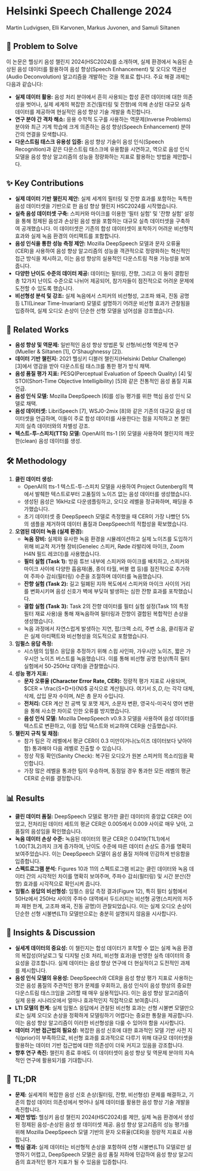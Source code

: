 # Helsinki Speech Challenge 2024

Martin Ludvigsen, Elli Karvonen, Markus Juvonen, and Samuli Siltanen

## 🧩 Problem to Solve

이 논문은 헬싱키 음성 챌린지 2024(HSC2024)를 소개하며, 실제 환경에서 녹음된 손상된 음성 데이터를 활용하여 음성 향상(Speech Enhancement) 및 오디오 역권선(Audio Deconvolution) 알고리즘을 개발하는 것을 목표로 합니다.
주요 해결 과제는 다음과 같습니다:

- **실제 데이터 활용:** 음성 처리 분야에서 흔히 사용되는 합성 훈련 데이터에 대한 의존성을 벗어나, 실제 세계의 복잡한 조건(필터링 및 잔향)에 의해 손상된 대규모 실측 데이터를 제공하여 현실적인 음성 향상 기술 개발을 촉진합니다.
- **연구 분야 간 격차 해소:** 응용 수학적 도구를 사용하는 역문제(Inverse Problems) 분야와 최근 기계 학습에 크게 의존하는 음성 향상(Speech Enhancement) 분야 간의 연결을 모색합니다.
- **다운스트림 태스크 유용성 입증:** 음성 향상 기술이 음성 인식(Speech Recognition)과 같은 다운스트림 태스크에 유용함을 시연하고, 역으로 음성 인식 모델을 음성 향상 알고리즘의 성능을 정량화하는 지표로 활용하는 방법을 제안합니다.

## ✨ Key Contributions

- **실제 데이터 기반 챌린지 제안:** 실제 세계의 필터링 및 잔향 효과를 포함하는 독특한 음성 데이터셋을 기반으로 한 음성 향상 챌린지 HSC2024를 시작했습니다.
- **실측 음성 데이터셋 구축:** 스피커와 마이크를 이용한 '필터 실험' 및 '잔향 실험' 설정을 통해 정제된 음성과 손상된 음성 쌍을 포함하는 대규모 실측 데이터셋을 구축하여 공개했습니다. 이 데이터셋은 기존의 합성 데이터셋이 포착하기 어려운 비선형적 효과와 실제 녹음 환경의 아티팩트를 포함합니다.
- **음성 인식을 통한 성능 측정 제안:** Mozilla DeepSpeech 모델과 문자 오류율(CER)을 사용하여 음성 향상 알고리즘의 성능을 객관적으로 정량화하는 혁신적인 접근 방식을 제시하고, 이는 음성 향상의 실용적인 다운스트림 적용 가능성을 보여줍니다.
- **다양한 난이도 수준의 데이터 제공:** 데이터는 필터링, 잔향, 그리고 이 둘이 결합된 총 12가지 난이도 수준으로 나뉘어 제공되어, 참가자들이 점진적으로 어려운 문제에 도전할 수 있도록 했습니다.
- **비선형성 분석 및 강조:** 실제 녹음에서 스피커의 비선형성, 고조파 왜곡, 진동 공명 등 LTI(Linear Time-Invariant) 모델로 설명하기 어려운 비선형 효과가 관찰됨을 입증하여, 실제 오디오 손상이 단순한 선형 모델을 넘어섬을 강조했습니다.

## 📎 Related Works

- **음성 향상 및 역문제:** 일반적인 음성 향상 방법론 및 선형/비선형 역문제 연구(Mueller & Siltanen [1], O’Shaughnessy [2]).
- **데이터 기반 챌린지:** 2021 헬싱키 디블러 챌린지(Helsinki Deblur Challenge) [3]에서 영감을 받아 다운스트림 태스크를 통한 평가 방식 채택.
- **음성 품질 평가 지표:** PESQ(Perceptual Evaluation of Speech Quality) [4] 및 STOI(Short-Time Objective Intelligibility) [5]와 같은 전통적인 음성 품질 지표 언급.
- **음성 인식 모델:** Mozilla DeepSpeech [6]를 성능 평가를 위한 핵심 음성 인식 모델로 채택.
- **음성 데이터셋:** LibriSpeech [7], WSJ0-2mix [8]와 같은 기존의 대규모 음성 데이터셋을 언급하며, 이들이 주로 합성 데이터를 사용한다는 점을 지적하고 본 챌린지의 실측 데이터와의 차별성 강조.
- **텍스트-투-스피치(TTS) 모델:** OpenAI의 tts-1 [9] 모델을 사용하여 챌린지의 깨끗한(clean) 음성 데이터를 생성.

## 🛠️ Methodology

1. **클린 데이터 생성:**
   - OpenAI의 tts-1 텍스트-투-스피치 모델을 사용하여 Project Gutenberg의 책에서 발췌한 텍스트로부터 고품질의 노이즈 없는 음성 데이터를 생성했습니다.
   - 생성된 음성은 16kHz로 다운샘플링하고, 오디오 레벨을 정규화하며, 패딩을 추가했습니다.
   - 초기 데이터셋 중 DeepSpeech 모델로 측정했을 때 CER이 가장 나빴던 5%의 샘플을 제거하여 데이터 품질과 DeepSpeech의 적합성을 확보했습니다.
2. **오염된 데이터 녹음 (실제 환경):**
   - **녹음 장비:** 실제와 유사한 녹음 환경을 시뮬레이션하고 실제 노이즈를 도입하기 위해 비교적 저가형 장비(Genelec 스피커, Røde 라발리에 마이크, Zoom H4N 필드 레코더)를 사용했습니다.
   - **필터 실험 (Task 1):** 방음 튜브 내부에 스피커와 마이크를 배치하고, 스피커와 마이크 사이에 다양한 흡음재(폼, 종이 타월, 버블 랩 등)를 점진적으로 추가하여 주파수 감쇠(필터링) 수준을 조절하며 데이터를 녹음했습니다.
   - **잔향 실험 (Task 2):** 길고 밀폐된 지하 복도에서 스피커와 마이크 사이의 거리를 변화시키며 음성 신호가 벽에 부딪혀 발생하는 심한 잔향 효과를 포착했습니다.
   - **결합 실험 (Task 3):** Task 2의 잔향 데이터를 필터 실험 설정(Task 1의 특정 필터 재료 사용)을 통해 재녹음하여 필터링과 잔향이 결합된 복합적인 손상을 생성했습니다.
   - 녹음 과정에서 자연스럽게 발생하는 지연, 팝/크랙 소리, 주변 소음, 클리핑과 같은 실제 아티팩트와 비선형성을 의도적으로 포함했습니다.
3. **임펄스 응답 측정:**
   - 시스템의 임펄스 응답을 추정하기 위해 스윕 사인파, 가우시안 노이즈, 짧은 가우시안 노이즈 버스트를 녹음했습니다. 이를 통해 비선형 공명 현상(특히 필터 실험에서 50-250Hz 대역)을 관찰했습니다.
4. **성능 평가 지표:**
   - **문자 오류율 (Character Error Rate, CER):** 정량적 평가 지표로 사용되며, $CER = \frac{S+D+I}{N}$ 공식으로 계산됩니다. 여기서 $S, D, I$는 각각 대체, 삭제, 삽입 문자 수이며, $N$은 총 문자 수입니다.
   - **전처리:** CER 계산 전 공백 및 포맷 제거, 소문자 변환, 영국식-미국식 영어 변환을 통해 사소한 차이로 인한 오류를 방지했습니다.
   - **음성 인식 모델:** Mozilla DeepSpeech v0.9.3 모델을 사용하여 음성 데이터를 텍스트로 변환하고, 이를 정답 텍스트와 비교하여 CER을 산출했습니다.
5. **챌린지 규칙 및 채점:**
   - 참가 팀은 각 레벨에서 평균 CER이 0.3 미만이거나(노이즈 데이터보다 낮아야 함) 통과해야 다음 레벨로 진출할 수 있습니다.
   - 정상 작동 확인(Sanity Check): 복구된 오디오가 원본 스피커의 목소리임을 확인합니다.
   - 가장 많은 레벨을 통과한 팀이 우승하며, 동점일 경우 통과한 모든 레벨의 평균 CER로 순위를 결정합니다.

## 📊 Results

- **클린 데이터 품질:** DeepSpeech 모델로 평가한 클린 데이터의 중앙값 CER은 0이었고, 전처리된 데이터 세트의 평균 CER은 0.005에서 0.009 사이로 매우 낮아, 고품질의 음성임을 확인했습니다.
- **녹음 데이터 손상 수준:** 녹음된 데이터의 평균 CER은 0.0419(T1L1)에서 1.00(T3L2)까지 크게 증가하여, 난이도 수준에 따른 데이터 손상도 증가를 명확히 보여주었습니다. 이는 DeepSpeech 모델이 음성 품질 저하에 민감하게 반응함을 입증합니다.
- **스펙트로그램 분석:** Figures 10과 11의 스펙트로그램 비교는 클린 데이터와 녹음 데이터 간의 시각적인 차이를 명확히 보여주며, 주파수 감쇠(필터링) 및 시간 분산(잔향) 효과를 시각적으로 확인시켜 줍니다.
- **임펄스 응답의 비선형성:** 임펄스 응답 측정 결과(Figure 12), 특히 필터 실험에서 50Hz에서 250Hz 사이의 주파수 대역에서 두드러지는 비선형 공명(스피커의 저주파 재현 한계, 고조파 왜곡, 진동 공명)이 관찰되었습니다. 이는 실제 오디오 손상이 단순한 선형 시불변(LTI) 모델만으로는 충분히 설명되지 않음을 시사합니다.

## 🧠 Insights & Discussion

- **실세계 데이터의 중요성:** 이 챌린지는 합성 데이터가 포착할 수 없는 실제 녹음 환경의 복잡성(아날로그 및 디지털 신호 처리, 비선형 효과)을 반영한 실측 데이터의 중요성을 강조합니다. 실제 데이터는 음성 향상 연구에 더 현실적이고 도전적인 과제를 제시합니다.
- **음성 인식 모델의 유용성:** DeepSpeech와 CER을 음성 향상 평가 지표로 사용하는 것은 음성 품질의 주관적인 평가 문제를 우회하고, 음성 인식이 음성 향상의 중요한 다운스트림 태스크임을 고려할 때 매우 실용적입니다. 이는 음성 향상 알고리즘이 실제 응용 시나리오에서 얼마나 효과적인지 직접적으로 보여줍니다.
- **LTI 모델의 한계:** 실제 임펄스 응답에서 관찰된 비선형 효과는 선형 시불변 모델만으로는 실제 오디오 손상을 정확하게 모델링하기 어렵다는 중요한 통찰을 제공합니다. 이는 음성 향상 알고리즘이 이러한 비선형성을 다룰 수 있어야 함을 시사합니다.
- **데이터 기반 접근법의 필요성:** 복잡한 음성 신호에 대한 효과적인 모델 기반 사전 지식(prior)이 부족하므로, 비선형 효과를 효과적으로 다루기 위해 대규모 데이터셋을 활용하는 데이터 기반 접근법에 대한 의존성이 더욱 커지고 있음을 강조합니다.
- **향후 연구 촉진:** 챌린지 종료 후에도 이 데이터셋이 음성 향상 및 역문제 분야의 지속적인 연구에 활용되기를 기대합니다.

## 📌 TL;DR

- **문제:** 실세계의 복잡한 음성 신호 손상(필터링, 잔향, 비선형성) 문제를 해결하고, 기존의 합성 데이터 의존성에서 벗어나 실제 데이터를 활용한 음성 향상 기술 개발을 촉진합니다.
- **제안 방법:** 헬싱키 음성 챌린지 2024(HSC2024)를 제안, 실제 녹음 환경에서 생성된 정제된 음성-손상된 음성 쌍 데이터셋 제공. 음성 향상 알고리즘의 성능 평가를 위해 Mozilla DeepSpeech 모델 기반의 문자 오류율(CER)을 정량적 지표로 사용합니다.
- **핵심 결과:** 실제 데이터는 비선형적 손상을 포함하여 선형 시불변(LTI) 모델로만 설명하기 어렵고, DeepSpeech 모델은 음성 품질 저하에 민감하여 음성 향상 알고리즘의 효과적인 평가 지표가 될 수 있음을 입증합니다.
